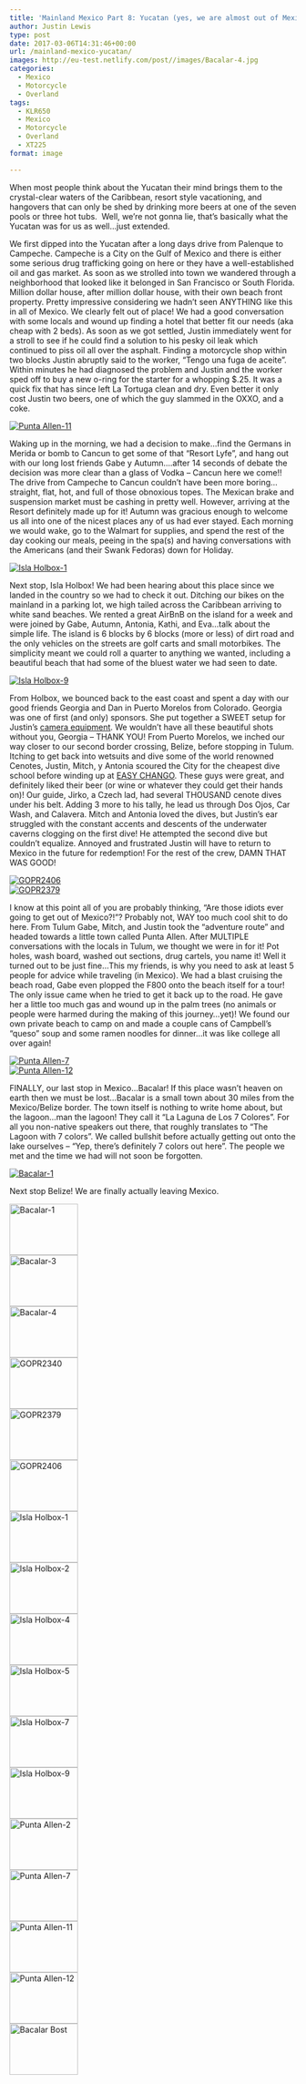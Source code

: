 ```yaml
---
title: 'Mainland Mexico Part 8: Yucatan (yes, we are almost out of Mexico)'
author: Justin Lewis
type: post
date: 2017-03-06T14:31:46+00:00
url: /mainland-mexico-yucatan/
images: http://eu-test.netlify.com/post//images/Bacalar-4.jpg
categories:
  - Mexico
  - Motorcycle
  - Overland
tags:
  - KLR650
  - Mexico
  - Motorcycle
  - Overland
  - XT225
format: image

---
```

When most people think about the Yucatan their mind brings them to the crystal-clear waters of the Caribbean, resort style vacationing, and hangovers that can only be shed by drinking more beers at one of the seven pools or three hot tubs.  Well, we’re not gonna lie, that’s basically what the Yucatan was for us as well…just extended.

We first dipped into the Yucatan after a long days drive from Palenque to Campeche. Campeche is a City on the Gulf of Mexico and there is either some serious drug trafficking going on here or they have a well-established oil and gas market. As soon as we strolled into town we wandered through a neighborhood that looked like it belonged in San Francisco or South Florida. Million dollar house, after million dollar house, with their own beach front property. Pretty impressive considering we hadn’t seen ANYTHING like this in all of Mexico. We clearly felt out of place! We had a good conversation with some locals and wound up finding a hotel that better fit our needs (aka cheap with 2 beds). As soon as we got settled, Justin immediately went for a stroll to see if he could find a solution to his pesky oil leak which continued to piss oil all over the asphalt. Finding a motorcycle shop within two blocks Justin abruptly said to the worker, “Tengo una fuga de aceite”. Within minutes he had diagnosed the problem and Justin and the worker sped off to buy a new o-ring for the starter for a whopping $.25. It was a quick fix that has since left La Tortuga clean and dry. Even better it only cost Justin two beers, one of which the guy slammed in the OXXO, and a coke.

<div class="ngg-gallery-singlepic-image " style="">
  <a href="http://www.elevationupgrade.com/wp-content/gallery/mainland-mexico-part-8/Punta-Allen-11.jpg"
		     title=""
             data-src="http://www.elevationupgrade.com/wp-content/gallery/mainland-mexico-part-8/Punta-Allen-11.jpg"
             data-thumbnail="http://www.elevationupgrade.com/wp-content/gallery/mainland-mexico-part-8/thumbs/thumbs_Punta-Allen-11.jpg"
             data-image-id="639"
             data-title="Punta Allen-11"
             data-description=""
             target='_self'
             class="ngg-fancybox" rel="4284f19bc02997221cd8bc3dc2616370"> <img class="ngg-singlepic"
             src="http://www.elevationupgrade.com/wp-content/gallery/mainland-mexico-part-8/dynamic/Punta-Allen-11.jpg-nggid03639-ngg0dyn-0x0x100-00f0w010c010r110f110r010t010.jpg"
             alt="Punta Allen-11"
             title="Punta Allen-11"
 /> </a>
</div>

<!--more-->

Waking up in the morning, we had a decision to make…find the Germans in Merida or bomb to Cancun to get some of that “Resort Lyfe”, and hang out with our long lost friends Gabe y Autumn&#8230;.after 14 seconds of debate the decision was more clear than a glass of Vodka – Cancun here we come!! The drive from Campeche to Cancun couldn’t have been more boring…straight, flat, hot, and full of those obnoxious topes. The Mexican brake and suspension market must be cashing in pretty well. However, arriving at the Resort definitely made up for it! Autumn was gracious enough to welcome us all into one of the nicest places any of us had ever stayed. Each morning we would wake, go to the Walmart for supplies, and spend the rest of the day cooking our meals, peeing in the spa(s) and having conversations with the Americans (and their Swank Fedoras) down for Holiday.

<div class="ngg-gallery-singlepic-image " style="">
  <a href="http://www.elevationupgrade.com/wp-content/gallery/mainland-mexico-part-8/Isla-Holbox-1.jpg"
		     title=""
             data-src="http://www.elevationupgrade.com/wp-content/gallery/mainland-mexico-part-8/Isla-Holbox-1.jpg"
             data-thumbnail="http://www.elevationupgrade.com/wp-content/gallery/mainland-mexico-part-8/thumbs/thumbs_Isla-Holbox-1.jpg"
             data-image-id="631"
             data-title="Isla Holbox-1"
             data-description=""
             target='_self'
             class="ngg-fancybox" rel="505f4d7ce062d34a1212c701eb71ced3"> <img class="ngg-singlepic"
             src="http://www.elevationupgrade.com/wp-content/gallery/mainland-mexico-part-8/dynamic/Isla-Holbox-1.jpg-nggid03631-ngg0dyn-0x0x100-00f0w010c010r110f110r010t010.jpg"
             alt="Isla Holbox-1"
             title="Isla Holbox-1"
 /> </a>
</div>

Next stop, Isla Holbox! We had been hearing about this place since we landed in the country so we had to check it out. Ditching our bikes on the mainland in a parking lot, we high tailed across the Caribbean arriving to white sand beaches. We rented a great AirBnB on the island for a week and were joined by Gabe, Autumn, Antonia, Kathi, and Eva…talk about the simple life. The island is 6 blocks by 6 blocks (more or less) of dirt road and the only vehicles on the streets are golf carts and small motorbikes. The simplicity meant we could roll a quarter to anything we wanted, including a beautiful beach that had some of the bluest water we had seen to date.

<div class="ngg-gallery-singlepic-image " style="">
  <a href="http://www.elevationupgrade.com/wp-content/gallery/mainland-mexico-part-8/Isla-Holbox-9.jpg"
		     title=""
             data-src="http://www.elevationupgrade.com/wp-content/gallery/mainland-mexico-part-8/Isla-Holbox-9.jpg"
             data-thumbnail="http://www.elevationupgrade.com/wp-content/gallery/mainland-mexico-part-8/thumbs/thumbs_Isla-Holbox-9.jpg"
             data-image-id="636"
             data-title="Isla Holbox-9"
             data-description=""
             target='_self'
             class="ngg-fancybox" rel="3724ec0cdab5313077a1690bf8fda811"> <img class="ngg-singlepic"
             src="http://www.elevationupgrade.com/wp-content/gallery/mainland-mexico-part-8/dynamic/Isla-Holbox-9.jpg-nggid03636-ngg0dyn-0x0x100-00f0w010c010r110f110r010t010.jpg"
             alt="Isla Holbox-9"
             title="Isla Holbox-9"
 /> </a>
</div>

From Holbox, we bounced back to the east coast and spent a day with our good friends Georgia and Dan in Puerto Morelos from Colorado. Georgia was one of first (and only) sponsors. She put together a SWEET setup for Justin’s [camera equipment][1]. We wouldn’t have all these beautiful shots without you, Georgia – THANK YOU! From Puerto Morelos, we inched our way closer to our second border crossing, Belize, before stopping in Tulum. Itching to get back into wetsuits and dive some of the world renowned Cenotes, Justin, Mitch, y Antonia scoured the City for the cheapest dive school before winding up at [EASY CHANGO][2]. These guys were great, and definitely liked their beer (or wine or whatever they could get their hands on)! Our guide, Jirko, a Czech lad, had several THOUSAND cenote dives under his belt. Adding 3 more to his tally, he lead us through Dos Ojos, Car Wash, and Calavera. Mitch and Antonia loved the dives, but Justin’s ear struggled with the constant accents and descents of the underwater caverns clogging on the first dive! He attempted the second dive but couldn’t equalize. Annoyed and frustrated Justin will have to return to Mexico in the future for redemption! For the rest of the crew, DAMN THAT WAS GOOD!

<div class="ngg-gallery-singlepic-image " style="">
  <a href="http://www.elevationupgrade.com/wp-content/gallery/mainland-mexico-part-8/GOPR2406.JPG"
		     title=""
             data-src="http://www.elevationupgrade.com/wp-content/gallery/mainland-mexico-part-8/GOPR2406.JPG"
             data-thumbnail="http://www.elevationupgrade.com/wp-content/gallery/mainland-mexico-part-8/thumbs/thumbs_GOPR2406.JPG"
             data-image-id="630"
             data-title="GOPR2406"
             data-description=""
             target='_self'
             class="ngg-fancybox" rel="091fe4a1ec67205e82646a8587061241"> <img class="ngg-singlepic"
             src="http://www.elevationupgrade.com/wp-content/gallery/mainland-mexico-part-8/dynamic/GOPR2406.JPG-nggid03630-ngg0dyn-0x0x100-00f0w010c010r110f110r010t010.JPG"
             alt="GOPR2406"
             title="GOPR2406"
 /> </a>
</div>

<div class="ngg-gallery-singlepic-image " style="">
  <a href="http://www.elevationupgrade.com/wp-content/gallery/mainland-mexico-part-8/GOPR2379.JPG"
		     title=""
             data-src="http://www.elevationupgrade.com/wp-content/gallery/mainland-mexico-part-8/GOPR2379.JPG"
             data-thumbnail="http://www.elevationupgrade.com/wp-content/gallery/mainland-mexico-part-8/thumbs/thumbs_GOPR2379.JPG"
             data-image-id="629"
             data-title="GOPR2379"
             data-description=""
             target='_self'
             class="ngg-fancybox" rel="aeec98e280e017b7dbab91043e9ca839"> <img class="ngg-singlepic"
             src="http://www.elevationupgrade.com/wp-content/gallery/mainland-mexico-part-8/dynamic/GOPR2379.JPG-nggid03629-ngg0dyn-0x0x100-00f0w010c010r110f110r010t010.JPG"
             alt="GOPR2379"
             title="GOPR2379"
 /> </a>
</div>

I know at this point all of you are probably thinking, “Are those idiots ever going to get out of Mexico?!”? Probably not, WAY too much cool shit to do here. From Tulum Gabe, Mitch, and Justin took the “adventure route” and headed towards a little town called Punta Allen. After MULTIPLE conversations with the locals in Tulum, we thought we were in for it! Pot holes, wash board, washed out sections, drug cartels, you name it! Well it turned out to be just fine…This my friends, is why you need to ask at least 5 people for advice while traveling (in Mexico). We had a blast cruising the beach road, Gabe even plopped the F800 onto the beach itself for a tour! The only issue came when he tried to get it back up to the road. He gave her a little too much gas and wound up in the palm trees (no animals or people were harmed during the making of this journey…yet)! We found our own private beach to camp on and made a couple cans of Campbell’s “queso” soup and some ramen noodles for dinner…it was like college all over again!

<div class="ngg-gallery-singlepic-image " style="">
  <a href="http://www.elevationupgrade.com/wp-content/gallery/mainland-mexico-part-8/Punta-Allen-7.jpg"
		     title=""
             data-src="http://www.elevationupgrade.com/wp-content/gallery/mainland-mexico-part-8/Punta-Allen-7.jpg"
             data-thumbnail="http://www.elevationupgrade.com/wp-content/gallery/mainland-mexico-part-8/thumbs/thumbs_Punta-Allen-7.jpg"
             data-image-id="638"
             data-title="Punta Allen-7"
             data-description=""
             target='_self'
             class="ngg-fancybox" rel="632452f10786fbbc5697606c844f1674"> <img class="ngg-singlepic"
             src="http://www.elevationupgrade.com/wp-content/gallery/mainland-mexico-part-8/dynamic/Punta-Allen-7.jpg-nggid03638-ngg0dyn-0x0x100-00f0w010c010r110f110r010t010.jpg"
             alt="Punta Allen-7"
             title="Punta Allen-7"
 /> </a>
</div>

<div class="ngg-gallery-singlepic-image " style="">
  <a href="http://www.elevationupgrade.com/wp-content/gallery/mainland-mexico-part-8/Punta-Allen-12.jpg"
		     title=""
             data-src="http://www.elevationupgrade.com/wp-content/gallery/mainland-mexico-part-8/Punta-Allen-12.jpg"
             data-thumbnail="http://www.elevationupgrade.com/wp-content/gallery/mainland-mexico-part-8/thumbs/thumbs_Punta-Allen-12.jpg"
             data-image-id="640"
             data-title="Punta Allen-12"
             data-description=""
             target='_self'
             class="ngg-fancybox" rel="bbc785f799b31246fd2ee97b959347ef"> <img class="ngg-singlepic"
             src="http://www.elevationupgrade.com/wp-content/gallery/mainland-mexico-part-8/dynamic/Punta-Allen-12.jpg-nggid03640-ngg0dyn-0x0x100-00f0w010c010r110f110r010t010.jpg"
             alt="Punta Allen-12"
             title="Punta Allen-12"
 /> </a>
</div>

FINALLY, our last stop in Mexico…Bacalar! If this place wasn’t heaven on earth then we must be lost…Bacalar is a small town about 30 miles from the Mexico/Belize border. The town itself is nothing to write home about, but the lagoon…man the lagoon! They call it “La Laguna de Los 7 Colores”. For all you non-native speakers out there, that roughly translates to “The Lagoon with 7 colors”. We called bullshit before actually getting out onto the lake ourselves – “Yep, there’s definitely 7 colors out here”. The people we met and the time we had will not soon be forgotten.

<div class="ngg-gallery-singlepic-image " style="">
  <a href="http://www.elevationupgrade.com/wp-content/gallery/mainland-mexico-part-8/Bacalar-1.jpg"
		     title=""
             data-src="http://www.elevationupgrade.com/wp-content/gallery/mainland-mexico-part-8/Bacalar-1.jpg"
             data-thumbnail="http://www.elevationupgrade.com/wp-content/gallery/mainland-mexico-part-8/thumbs/thumbs_Bacalar-1.jpg"
             data-image-id="625"
             data-title="Bacalar-1"
             data-description=""
             target='_self'
             class="ngg-fancybox" rel="38d6438de6a6ddd13c5608784388feeb"> <img class="ngg-singlepic"
             src="http://www.elevationupgrade.com/wp-content/gallery/mainland-mexico-part-8/dynamic/Bacalar-1.jpg-nggid03625-ngg0dyn-0x0x100-00f0w010c010r110f110r010t010.jpg"
             alt="Bacalar-1"
             title="Bacalar-1"
 /> </a>
</div>

Next stop Belize! We are finally actually leaving Mexico.

<div
	class="ngg-galleryoverview ngg-ajax-pagination-none"
	id="ngg-gallery-2028-1">
  <!-- Thumbnails -->
  
  <div id="ngg-image-0" class="ngg-gallery-thumbnail-box" >
    <div class="ngg-gallery-thumbnail">
      <a href="http://www.elevationupgrade.com/wp-content/gallery/mainland-mexico-part-8/Bacalar-1.jpg"
               title=""
               data-src="http://www.elevationupgrade.com/wp-content/gallery/mainland-mexico-part-8/Bacalar-1.jpg"
               data-thumbnail="http://www.elevationupgrade.com/wp-content/gallery/mainland-mexico-part-8/thumbs/thumbs_Bacalar-1.jpg"
               data-image-id="625"
               data-title="Bacalar-1"
               data-description=""
               data-image-slug="bacalar-1-1"
               class="ngg-fancybox" rel="2028"> <img
                    title="Bacalar-1"
                    alt="Bacalar-1"
                    src="http://www.elevationupgrade.com/wp-content/gallery/mainland-mexico-part-8/thumbs/thumbs_Bacalar-1.jpg"
                    width="120"
                    height="90"
                    style="max-width:100%;"
 /> </a>
    </div>
  </div>
  
  <div id="ngg-image-1" class="ngg-gallery-thumbnail-box" >
    <div class="ngg-gallery-thumbnail">
      <a href="http://www.elevationupgrade.com/wp-content/gallery/mainland-mexico-part-8/Bacalar-3.jpg"
               title=""
               data-src="http://www.elevationupgrade.com/wp-content/gallery/mainland-mexico-part-8/Bacalar-3.jpg"
               data-thumbnail="http://www.elevationupgrade.com/wp-content/gallery/mainland-mexico-part-8/thumbs/thumbs_Bacalar-3.jpg"
               data-image-id="626"
               data-title="Bacalar-3"
               data-description=""
               data-image-slug="bacalar-3-1"
               class="ngg-fancybox" rel="2028"> <img
                    title="Bacalar-3"
                    alt="Bacalar-3"
                    src="http://www.elevationupgrade.com/wp-content/gallery/mainland-mexico-part-8/thumbs/thumbs_Bacalar-3.jpg"
                    width="120"
                    height="90"
                    style="max-width:100%;"
 /> </a>
    </div>
  </div>
  
  <div id="ngg-image-2" class="ngg-gallery-thumbnail-box" >
    <div class="ngg-gallery-thumbnail">
      <a href="http://www.elevationupgrade.com/wp-content/gallery/mainland-mexico-part-8/Bacalar-4.jpg"
               title=""
               data-src="http://www.elevationupgrade.com/wp-content/gallery/mainland-mexico-part-8/Bacalar-4.jpg"
               data-thumbnail="http://www.elevationupgrade.com/wp-content/gallery/mainland-mexico-part-8/thumbs/thumbs_Bacalar-4.jpg"
               data-image-id="627"
               data-title="Bacalar-4"
               data-description=""
               data-image-slug="bacalar-4-1"
               class="ngg-fancybox" rel="2028"> <img
                    title="Bacalar-4"
                    alt="Bacalar-4"
                    src="http://www.elevationupgrade.com/wp-content/gallery/mainland-mexico-part-8/thumbs/thumbs_Bacalar-4.jpg"
                    width="120"
                    height="90"
                    style="max-width:100%;"
 /> </a>
    </div>
  </div>
  
  <div id="ngg-image-3" class="ngg-gallery-thumbnail-box" >
    <div class="ngg-gallery-thumbnail">
      <a href="http://www.elevationupgrade.com/wp-content/gallery/mainland-mexico-part-8/GOPR2340.JPG"
               title=""
               data-src="http://www.elevationupgrade.com/wp-content/gallery/mainland-mexico-part-8/GOPR2340.JPG"
               data-thumbnail="http://www.elevationupgrade.com/wp-content/gallery/mainland-mexico-part-8/thumbs/thumbs_GOPR2340.JPG"
               data-image-id="628"
               data-title="GOPR2340"
               data-description=""
               data-image-slug="gopr2340-1"
               class="ngg-fancybox" rel="2028"> <img
                    title="GOPR2340"
                    alt="GOPR2340"
                    src="http://www.elevationupgrade.com/wp-content/gallery/mainland-mexico-part-8/thumbs/thumbs_GOPR2340.JPG"
                    width="120"
                    height="90"
                    style="max-width:100%;"
 /> </a>
    </div>
  </div>
  
  <div id="ngg-image-4" class="ngg-gallery-thumbnail-box" >
    <div class="ngg-gallery-thumbnail">
      <a href="http://www.elevationupgrade.com/wp-content/gallery/mainland-mexico-part-8/GOPR2379.JPG"
               title=""
               data-src="http://www.elevationupgrade.com/wp-content/gallery/mainland-mexico-part-8/GOPR2379.JPG"
               data-thumbnail="http://www.elevationupgrade.com/wp-content/gallery/mainland-mexico-part-8/thumbs/thumbs_GOPR2379.JPG"
               data-image-id="629"
               data-title="GOPR2379"
               data-description=""
               data-image-slug="gopr2379-1"
               class="ngg-fancybox" rel="2028"> <img
                    title="GOPR2379"
                    alt="GOPR2379"
                    src="http://www.elevationupgrade.com/wp-content/gallery/mainland-mexico-part-8/thumbs/thumbs_GOPR2379.JPG"
                    width="120"
                    height="90"
                    style="max-width:100%;"
 /> </a>
    </div>
  </div>
  
  <div id="ngg-image-5" class="ngg-gallery-thumbnail-box" >
    <div class="ngg-gallery-thumbnail">
      <a href="http://www.elevationupgrade.com/wp-content/gallery/mainland-mexico-part-8/GOPR2406.JPG"
               title=""
               data-src="http://www.elevationupgrade.com/wp-content/gallery/mainland-mexico-part-8/GOPR2406.JPG"
               data-thumbnail="http://www.elevationupgrade.com/wp-content/gallery/mainland-mexico-part-8/thumbs/thumbs_GOPR2406.JPG"
               data-image-id="630"
               data-title="GOPR2406"
               data-description=""
               data-image-slug="gopr2406-1"
               class="ngg-fancybox" rel="2028"> <img
                    title="GOPR2406"
                    alt="GOPR2406"
                    src="http://www.elevationupgrade.com/wp-content/gallery/mainland-mexico-part-8/thumbs/thumbs_GOPR2406.JPG"
                    width="120"
                    height="90"
                    style="max-width:100%;"
 /> </a>
    </div>
  </div>
  
  <div id="ngg-image-6" class="ngg-gallery-thumbnail-box" >
    <div class="ngg-gallery-thumbnail">
      <a href="http://www.elevationupgrade.com/wp-content/gallery/mainland-mexico-part-8/Isla-Holbox-1.jpg"
               title=""
               data-src="http://www.elevationupgrade.com/wp-content/gallery/mainland-mexico-part-8/Isla-Holbox-1.jpg"
               data-thumbnail="http://www.elevationupgrade.com/wp-content/gallery/mainland-mexico-part-8/thumbs/thumbs_Isla-Holbox-1.jpg"
               data-image-id="631"
               data-title="Isla Holbox-1"
               data-description=""
               data-image-slug="isla-holbox-1-1"
               class="ngg-fancybox" rel="2028"> <img
                    title="Isla Holbox-1"
                    alt="Isla Holbox-1"
                    src="http://www.elevationupgrade.com/wp-content/gallery/mainland-mexico-part-8/thumbs/thumbs_Isla-Holbox-1.jpg"
                    width="120"
                    height="90"
                    style="max-width:100%;"
 /> </a>
    </div>
  </div>
  
  <div id="ngg-image-7" class="ngg-gallery-thumbnail-box" >
    <div class="ngg-gallery-thumbnail">
      <a href="http://www.elevationupgrade.com/wp-content/gallery/mainland-mexico-part-8/Isla-Holbox-2.jpg"
               title=""
               data-src="http://www.elevationupgrade.com/wp-content/gallery/mainland-mexico-part-8/Isla-Holbox-2.jpg"
               data-thumbnail="http://www.elevationupgrade.com/wp-content/gallery/mainland-mexico-part-8/thumbs/thumbs_Isla-Holbox-2.jpg"
               data-image-id="632"
               data-title="Isla Holbox-2"
               data-description=""
               data-image-slug="isla-holbox-2-1"
               class="ngg-fancybox" rel="2028"> <img
                    title="Isla Holbox-2"
                    alt="Isla Holbox-2"
                    src="http://www.elevationupgrade.com/wp-content/gallery/mainland-mexico-part-8/thumbs/thumbs_Isla-Holbox-2.jpg"
                    width="120"
                    height="90"
                    style="max-width:100%;"
 /> </a>
    </div>
  </div>
  
  <div id="ngg-image-8" class="ngg-gallery-thumbnail-box" >
    <div class="ngg-gallery-thumbnail">
      <a href="http://www.elevationupgrade.com/wp-content/gallery/mainland-mexico-part-8/Isla-Holbox-4.jpg"
               title=""
               data-src="http://www.elevationupgrade.com/wp-content/gallery/mainland-mexico-part-8/Isla-Holbox-4.jpg"
               data-thumbnail="http://www.elevationupgrade.com/wp-content/gallery/mainland-mexico-part-8/thumbs/thumbs_Isla-Holbox-4.jpg"
               data-image-id="633"
               data-title="Isla Holbox-4"
               data-description=""
               data-image-slug="isla-holbox-4-1"
               class="ngg-fancybox" rel="2028"> <img
                    title="Isla Holbox-4"
                    alt="Isla Holbox-4"
                    src="http://www.elevationupgrade.com/wp-content/gallery/mainland-mexico-part-8/thumbs/thumbs_Isla-Holbox-4.jpg"
                    width="120"
                    height="90"
                    style="max-width:100%;"
 /> </a>
    </div>
  </div>
  
  <div id="ngg-image-9" class="ngg-gallery-thumbnail-box" >
    <div class="ngg-gallery-thumbnail">
      <a href="http://www.elevationupgrade.com/wp-content/gallery/mainland-mexico-part-8/Isla-Holbox-5.jpg"
               title=""
               data-src="http://www.elevationupgrade.com/wp-content/gallery/mainland-mexico-part-8/Isla-Holbox-5.jpg"
               data-thumbnail="http://www.elevationupgrade.com/wp-content/gallery/mainland-mexico-part-8/thumbs/thumbs_Isla-Holbox-5.jpg"
               data-image-id="634"
               data-title="Isla Holbox-5"
               data-description=""
               data-image-slug="isla-holbox-5-1"
               class="ngg-fancybox" rel="2028"> <img
                    title="Isla Holbox-5"
                    alt="Isla Holbox-5"
                    src="http://www.elevationupgrade.com/wp-content/gallery/mainland-mexico-part-8/thumbs/thumbs_Isla-Holbox-5.jpg"
                    width="120"
                    height="90"
                    style="max-width:100%;"
 /> </a>
    </div>
  </div>
  
  <div id="ngg-image-10" class="ngg-gallery-thumbnail-box" >
    <div class="ngg-gallery-thumbnail">
      <a href="http://www.elevationupgrade.com/wp-content/gallery/mainland-mexico-part-8/Isla-Holbox-7.jpg"
               title=""
               data-src="http://www.elevationupgrade.com/wp-content/gallery/mainland-mexico-part-8/Isla-Holbox-7.jpg"
               data-thumbnail="http://www.elevationupgrade.com/wp-content/gallery/mainland-mexico-part-8/thumbs/thumbs_Isla-Holbox-7.jpg"
               data-image-id="635"
               data-title="Isla Holbox-7"
               data-description=""
               data-image-slug="isla-holbox-7"
               class="ngg-fancybox" rel="2028"> <img
                    title="Isla Holbox-7"
                    alt="Isla Holbox-7"
                    src="http://www.elevationupgrade.com/wp-content/gallery/mainland-mexico-part-8/thumbs/thumbs_Isla-Holbox-7.jpg"
                    width="120"
                    height="90"
                    style="max-width:100%;"
 /> </a>
    </div>
  </div>
  
  <div id="ngg-image-11" class="ngg-gallery-thumbnail-box" >
    <div class="ngg-gallery-thumbnail">
      <a href="http://www.elevationupgrade.com/wp-content/gallery/mainland-mexico-part-8/Isla-Holbox-9.jpg"
               title=""
               data-src="http://www.elevationupgrade.com/wp-content/gallery/mainland-mexico-part-8/Isla-Holbox-9.jpg"
               data-thumbnail="http://www.elevationupgrade.com/wp-content/gallery/mainland-mexico-part-8/thumbs/thumbs_Isla-Holbox-9.jpg"
               data-image-id="636"
               data-title="Isla Holbox-9"
               data-description=""
               data-image-slug="isla-holbox-9"
               class="ngg-fancybox" rel="2028"> <img
                    title="Isla Holbox-9"
                    alt="Isla Holbox-9"
                    src="http://www.elevationupgrade.com/wp-content/gallery/mainland-mexico-part-8/thumbs/thumbs_Isla-Holbox-9.jpg"
                    width="120"
                    height="90"
                    style="max-width:100%;"
 /> </a>
    </div>
  </div>
  
  <div id="ngg-image-12" class="ngg-gallery-thumbnail-box" >
    <div class="ngg-gallery-thumbnail">
      <a href="http://www.elevationupgrade.com/wp-content/gallery/mainland-mexico-part-8/Punta-Allen-2.jpg"
               title=""
               data-src="http://www.elevationupgrade.com/wp-content/gallery/mainland-mexico-part-8/Punta-Allen-2.jpg"
               data-thumbnail="http://www.elevationupgrade.com/wp-content/gallery/mainland-mexico-part-8/thumbs/thumbs_Punta-Allen-2.jpg"
               data-image-id="637"
               data-title="Punta Allen-2"
               data-description=""
               data-image-slug="punta-allen-2"
               class="ngg-fancybox" rel="2028"> <img
                    title="Punta Allen-2"
                    alt="Punta Allen-2"
                    src="http://www.elevationupgrade.com/wp-content/gallery/mainland-mexico-part-8/thumbs/thumbs_Punta-Allen-2.jpg"
                    width="120"
                    height="90"
                    style="max-width:100%;"
 /> </a>
    </div>
  </div>
  
  <div id="ngg-image-13" class="ngg-gallery-thumbnail-box" >
    <div class="ngg-gallery-thumbnail">
      <a href="http://www.elevationupgrade.com/wp-content/gallery/mainland-mexico-part-8/Punta-Allen-7.jpg"
               title=""
               data-src="http://www.elevationupgrade.com/wp-content/gallery/mainland-mexico-part-8/Punta-Allen-7.jpg"
               data-thumbnail="http://www.elevationupgrade.com/wp-content/gallery/mainland-mexico-part-8/thumbs/thumbs_Punta-Allen-7.jpg"
               data-image-id="638"
               data-title="Punta Allen-7"
               data-description=""
               data-image-slug="punta-allen-7"
               class="ngg-fancybox" rel="2028"> <img
                    title="Punta Allen-7"
                    alt="Punta Allen-7"
                    src="http://www.elevationupgrade.com/wp-content/gallery/mainland-mexico-part-8/thumbs/thumbs_Punta-Allen-7.jpg"
                    width="120"
                    height="90"
                    style="max-width:100%;"
 /> </a>
    </div>
  </div>
  
  <div id="ngg-image-14" class="ngg-gallery-thumbnail-box" >
    <div class="ngg-gallery-thumbnail">
      <a href="http://www.elevationupgrade.com/wp-content/gallery/mainland-mexico-part-8/Punta-Allen-11.jpg"
               title=""
               data-src="http://www.elevationupgrade.com/wp-content/gallery/mainland-mexico-part-8/Punta-Allen-11.jpg"
               data-thumbnail="http://www.elevationupgrade.com/wp-content/gallery/mainland-mexico-part-8/thumbs/thumbs_Punta-Allen-11.jpg"
               data-image-id="639"
               data-title="Punta Allen-11"
               data-description=""
               data-image-slug="punta-allen-11"
               class="ngg-fancybox" rel="2028"> <img
                    title="Punta Allen-11"
                    alt="Punta Allen-11"
                    src="http://www.elevationupgrade.com/wp-content/gallery/mainland-mexico-part-8/thumbs/thumbs_Punta-Allen-11.jpg"
                    width="120"
                    height="90"
                    style="max-width:100%;"
 /> </a>
    </div>
  </div>
  
  <div id="ngg-image-15" class="ngg-gallery-thumbnail-box" >
    <div class="ngg-gallery-thumbnail">
      <a href="http://www.elevationupgrade.com/wp-content/gallery/mainland-mexico-part-8/Punta-Allen-12.jpg"
               title=""
               data-src="http://www.elevationupgrade.com/wp-content/gallery/mainland-mexico-part-8/Punta-Allen-12.jpg"
               data-thumbnail="http://www.elevationupgrade.com/wp-content/gallery/mainland-mexico-part-8/thumbs/thumbs_Punta-Allen-12.jpg"
               data-image-id="640"
               data-title="Punta Allen-12"
               data-description=""
               data-image-slug="punta-allen-12"
               class="ngg-fancybox" rel="2028"> <img
                    title="Punta Allen-12"
                    alt="Punta Allen-12"
                    src="http://www.elevationupgrade.com/wp-content/gallery/mainland-mexico-part-8/thumbs/thumbs_Punta-Allen-12.jpg"
                    width="120"
                    height="90"
                    style="max-width:100%;"
 /> </a>
    </div>
  </div>
  
  <div id="ngg-image-16" class="ngg-gallery-thumbnail-box" >
    <div class="ngg-gallery-thumbnail">
      <a href="http://www.elevationupgrade.com/wp-content/gallery/mainland-mexico-part-8/Bacalar-Bost.jpg"
               title=""
               data-src="http://www.elevationupgrade.com/wp-content/gallery/mainland-mexico-part-8/Bacalar-Bost.jpg"
               data-thumbnail="http://www.elevationupgrade.com/wp-content/gallery/mainland-mexico-part-8/thumbs/thumbs_Bacalar-Bost.jpg"
               data-image-id="641"
               data-title="Bacalar Bost"
               data-description=""
               data-image-slug="bacalar-bost"
               class="ngg-fancybox" rel="2028"> <img
                    title="Bacalar Bost"
                    alt="Bacalar Bost"
                    src="http://www.elevationupgrade.com/wp-content/gallery/mainland-mexico-part-8/thumbs/thumbs_Bacalar-Bost.jpg"
                    width="120"
                    height="90"
                    style="max-width:100%;"
 /> </a>
    </div>
  </div>
  
  <!-- Pagination -->
  
  <div class='ngg-clear'>
  </div>
</div>

&nbsp;

 [1]: http://trekpak.com/
 [2]: http://www.easychango.com.mx/